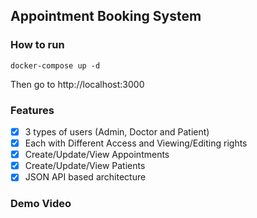 ## Appointment Booking System

### How to run

```
docker-compose up -d
```

Then go to http://localhost:3000

### Features

- [x] 3 types of users (Admin, Doctor and Patient)
- [x] Each with Different Access and Viewing/Editing rights
- [x] Create/Update/View Appointments
- [x] Create/Update/View Patients
- [x] JSON API based architecture

### Demo Video
